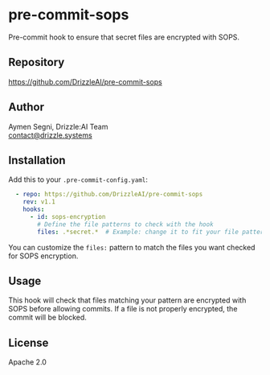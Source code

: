 # pre-commit-sops

Pre-commit hook to ensure that secret files are encrypted with SOPS.

## Repository

https://github.com/DrizzleAI/pre-commit-sops

## Author

Aymen Segni, Drizzle:AI Team  
contact@drizzle.systems

## Installation

Add this to your `.pre-commit-config.yaml`:

```yaml
  - repo: https://github.com/DrizzleAI/pre-commit-sops
    rev: v1.1
    hooks:
      - id: sops-encryption
        # Define the file patterns to check with the hook
        files: .*secret.*  # Example: change it to fit your file pattern to ensure sops encryption
```

You can customize the `files:` pattern to match the files you want checked for SOPS encryption.

## Usage

This hook will check that files matching your pattern are encrypted with SOPS before allowing commits. If a file is not properly encrypted, the commit will be blocked.

## License

Apache 2.0
